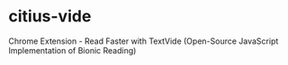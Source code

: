 # citius-vide
Chrome Extension - Read Faster with TextVide (Open-Source JavaScript Implementation of Bionic Reading)

